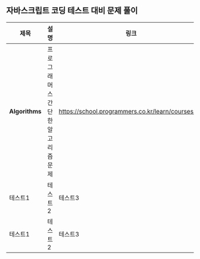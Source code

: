 ## 자바스크립트 코딩 테스트 대비 문제 풀이

|제목|설명|링크|
|------|---|---|
|**Algorithms**|프로그래머스 간단한 알고리즘 문제|https://school.programmers.co.kr/learn/courses/18|
|테스트1|테스트2|테스트3|
|테스트1|테스트2|테스트3|

